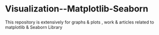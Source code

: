 # Visualization--Matplotlib-Seaborn
This repository is extensively for graphs &amp; plots , work &amp; articles related to matplotlib &amp; Seaborn Library
